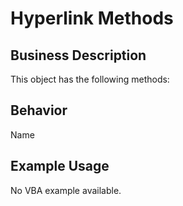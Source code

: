 # Hyperlink Methods

## Business Description
This object has the following methods:

## Behavior
Name

## Example Usage
No VBA example available.